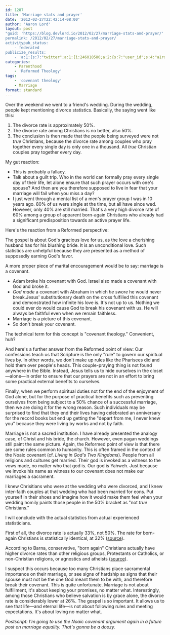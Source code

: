 ```yaml
---
id: 1287
title: 'Marriage stats and prayer'
date: '2012-02-27T22:42:14-08:00'
author: 'Aaron Lord'
layout: post
"guid: 'https://blog.devlord.io/2012/02/27/marriage-stats-and-prayer/'
permalink: /2012/02/27/marriage-stats-and-prayer/
activitypub_status:
    - federated
publicize_results:
    - 'a:1:{s:7:"twitter";a:1:{i:246010580;a:2:{s:7:"user_id";s:4:"a1rd";s:7:"post_id";s:18:"174383892562837504";}}}'
categories:
    - Parenthood
    - 'Reformed Theology'
tags:
    - 'covenant theology'
    - Marriage
format: standard
---
```


Over the weekend we went to a friend's wedding. During the wedding, people kept mentioning divorce statistics. Basically, the saying went like this:
<ol>
	<li>The divorce rate is approximately 50%.</li>
	<li>The divorce rate among Christians is no better, also 50%.</li>
	<li>The conclusion is then made that the people being surveyed were not <em>true</em> Christians, because the divorce rate among couples who pray together every single day is only one in a thousand. All <em>true</em> Christian couples pray together every day.</li>
</ol>
My gut reaction:
<ul>
	<li>This is probably a fallacy.</li>
	<li>Talk about a guilt trip. Who in the world can formally pray every single day of their life, let alone ensure that such prayer occurs with one's spouse? And then are you therefore supposed to live in fear that your marriage will fail when you miss a day?</li>
	<li>I just went through a mental list of a men's prayer group I was in 10 years ago. 80% of us were single at the time, but all have since wed. However, only 40% are still married. That's a very high divorce rate of 60% among a group of apparent born-again Christians who already had a significant predisposition towards an active prayer life.</li>
</ul>
Here's the reaction from a Reformed perspective:

The gospel is about God's gracious love for us, as the love a cherishing husband has for his blushing bride. It is an unconditional love. Such statistics are unhelpful because they are presented as a method of supposedly earning God's favor.

A more proper piece of marital encouragement would be to say: marriage is a covenant.
<ul>
	<li>Adam broke his covenant with God. Israel also made a covenant with God and broke it.</li>
	<li><em>God made</em> a covenant with Abraham in which <em>he swore</em> he would never break.Jesus' substitutionary death on the cross fulfilled this covenant and demonstrated how infinite his love is. It's not up to us. Nothing we could ever do would cause God to break his covenant with us. He will always be faithful even when we remain faithless.</li>
	<li>Marriage is a picture of this covenant.</li>
	<li>So don't break your covenant.</li>
</ul>
The technical term for this concept is "covenant theology." Convenient, huh?

And here's a further answer from the Reformed point of view: Our confessions teach us that Scripture is the only "rule" to govern our spiritual lives by. In other words, we don't make up rules like the Pharisees did and hold them over people's heads. This couple-praying thing is not found anywhere in the Bible. Instead, Jesus tells us to hide ourselves in the closet—alone—in order to ensure that our prayers are not in an effort to bring some practical external benefits to ourselves.

Finally, when we perform spiritual duties not for the end of the enjoyment of God alone, but for the purpose of practical benefits such as preventing ourselves from being subject to a 50% chance of a successful marriage, then we are doing it for the wrong reason. Such individuals may be surprised to find that they end their lives having celebrated an anniversary for the record books but end up getting the "depart from me, I never knew you" because they were living by works and not by faith.

Marriage is not a sacred institution. I have already presented the analogy case, of Christ and his bride, the church. However, even pagan weddings still paint the same picture. Again, the Reformed point of view is that there are some rules common to humanity. This is often framed in the context of the Noaic covenant (cf. <em>Living in God's Two Kingdoms</em>). People from all religions and cultures get married. Their god is invoked as a witness to the vows made, no matter who that god is. Our god is Yahweh. Just because we invoke his name as witness to our covenant does not make our marriages a sacrament.

I knew Chrisitians who were at the wedding who were divorced, and I knew inter-faith couples at that wedding who had been married for eons. Put yourself in their shoes and imagine how it would make them feel when your wedding homily paints those people in the 50% bracket as "not <em>true</em> Christians."

I will conclude with the actual statistics from actual experienced statisticians.

First of all, the divorce rate is actually 33%, not 50%. The rate for born-again Christians is statistically identical, at 32% (<a href="http://www.barna.org/barna-update/article/15-familykids/42-new-marriage-and-divorce-statistics-released">source</a>).

According to Barna, conservative, "born again" Christians actually have higher divorce rates than other religious groups, Protestants or Catholics, or non-Christian religions, or agnostics and atheists (<a href="http://www.religioustolerance.org/chr_dira.htm">source</a>).

I suspect this occurs because too many Christians place sacramental importance on their marriage, or see signs of hardship as signs that their spouse must not be the one God meant them to be with, and therefore break their covenant. This is quite unfortunate. Marriage is not about fulfillment, it's about keeping your promises, no matter what. Interestingly, among those Christians who believe salvation is by grace alone, the divorce rate is considerably lower at 26%. The gospel is so important. It allows us to see that life—and eternal life—is not about following rules and meeting expectations. It's about loving no matter what.

<em>Postscript: I'm going to use the Noaic covenant argument again in a future post on marriage equality. That's gonna be a doozy.</em>